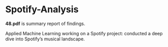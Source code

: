 # Spotify-Analysis
**48.pdf** is summary report of findings. 

Applied Machine Learning working on a Spotify project: conducted a deep dive into Spotify’s musical landscape. 
